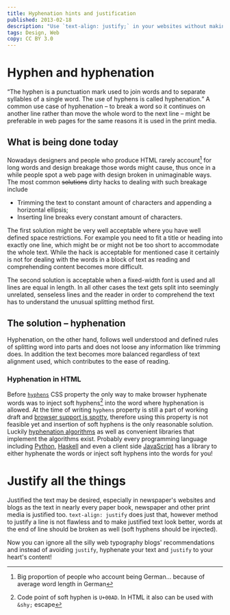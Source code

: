 ```yaml
---
title: Hyphenation hints and justification
published: 2013-02-18
description: "Use `text-align: justify;` in your websites without making words spaced out too weirdly."
tags: Design, Web
copy: CC BY 3.0
---
```


# Hyphen and hyphenation

<q cite="https://en.wikipedia.org/wiki/Hyphen">The hyphen is a punctuation mark
used to join words and to separate syllables of a single word. The use of
hyphens is called hyphenation.</q> A common use case of hyphenation – to break
a word so it continues on another line rather than move the whole word to the
next line – might be preferable in web pages for the same reasons it is used
in the print media.

## What is being done today

Nowadays designers and people who produce HTML rarely account[^germans]
for long words and design breakage those words might cause, thus once in a
while people spot a web page with design broken in unimaginable ways. The
most common ~~solutions~~ dirty hacks to dealing with such breakage include

* Trimming the text to constant amount of characters and appending a
  horizontal ellipsis;
* Inserting line breaks every constant amount of characters.

The first solution might be very well acceptable where you have well defined
space restrictions. For example you need to fit a title or heading into
exactly one line, which might be or might not be too short to accommodate the
whole text. While the hack is acceptable for mentioned case it certainly is
not for dealing with the words in a block of text as reading and
comprehending content becomes more difficult.

The second solution is acceptable when a fixed-width font is used and all lines
are equal in length. In all other cases the text gets split into seemingly
unrelated, senseless lines and the reader in order to comprehend the text has
to understand the unusual splitting method first.

[^germans]: Big proportion of people who account being German… because of
            average word length in German

## The solution – hyphenation

Hyphenation, on the other hand, follows well understood and defined rules of
splitting word into parts and does not loose any information like trimming
does. In addition the text becomes more balanced regardless of text
alignment used, which contributes to the ease of reading.

### Hyphenation in HTML

Before [`hyphens`][hyphens-css] CSS property the only way to make browser
hyphenate words was to inject soft hyphens[^soft-hyphen] into the word where
hyphenation is allowed. At the time of writing `hyphens` property is still a
part of working draft and
[browser support is spotty][hyphens-support], therefore using this property is
not feasible yet and insertion of soft hyphens is the only reasonable solution. Luckily
[hyphenation algorithms][hyphen-algorithms] as well as convenient libraries
that implement the algorithms exist. Probably every programming language
including [Python][python-hyphen], [Haskell][haskell-hyphen] and even a client
side [JavaScript][js-hyphen] has a library to either hyphenate the words or
inject soft hyphens into the words for you!

[^soft-hyphen]: Code point of soft hyphen is `U+00AD`. In HTML it also can be
                used with `&shy;` escape

[hyphens-css]: http://www.w3.org/TR/css3-text/#hyphens0
[hyphens-support]: https://developer.mozilla.org/en-US/docs/CSS/hyphens#Browser_compatibility
[hyphen-algorithms]: https://en.wikipedia.org/wiki/Hyphenation_algorithm
[python-hyphen]: http://pypi.python.org/pypi?%3Aaction=search&term=hyphen
[haskell-hyphen]: http://www.haskell.org/hoogle/?hoogle=hyphen
[js-hyphen]: https://code.google.com/p/hyphenator/

# Justify all the things

Justified the text may be desired, especially in newspaper's websites and
blogs as the text in nearly every paper book, newspaper and other print media
is justified too. `text-align: justify` does just that, however method to
justify a line is not flawless and to make justified text look better, words
at the end of line should be broken as well (soft hyphens should be
injected).

Now you can ignore all the silly web typography blogs' recommendations and
instead of avoiding `justify`, hyphenate your text and `justify` to your
heart's content!
